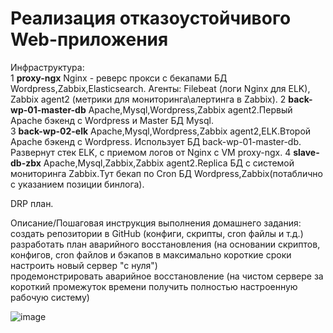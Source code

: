 #  Реализация отказоустойчивого Web-приложения
Инфраструктура:  
1  	**proxy-ngx** Nginx - реверс прокси c бекапами БД Wordpress,Zabbix,Elasticsearch. Агенты: Filebeat (логи Nginx для ELK), Zabbix agent2 (метрики для мониторинга\алертинга в Zabbix).
2   **back-wp-01-master-db** Apache,Mysql,Wordpress,Zabbix agent2.Первый Apache бэкенд с Wordpress и Master БД Mysql.  
3   **back-wp-02-elk** Apache,Mysql,Wordpress,Zabbix agent2,ELK.Второй Apache бэкенд с Wordpress. Использует БД back-wp-01-master-db. Развернут стек ELK, с приемом логов от Nginx с VM proxy-ngx.
4   **slave-db-zbx** Apache,Mysql,Zabbix,Zabbix agent2.Replica БД c системой мониторинга Zabbix.Тут бекап по Cron БД Wordpress,Zabbix(потаблично с указанием позиции бинлога).

DRP план.

Описание/Пошаговая инструкция выполнения домашнего задания:  
создать репозитории в GitHub (конфиги, скрипты, cron файлы и т.д.)  
разработать план аварийного восстановления (на основании скриптов, конфигов, cron файлов и бэкапов в максимально короткие сроки настроить новый сервер "с нуля")  
продемонстрировать аварийное восстановление (на чистом сервере за короткий промежуток времени получить полностью настроенную рабочую систему)  



![image](https://github.com/socrat16/otus_project/assets/71122445/e1866aeb-ed1f-4c60-b526-f0a368f708c7)
